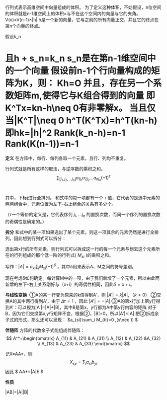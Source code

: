 行列式表示高维空间中向量组成的体积。
为了定义这种体积，不妨假设，n位空间的体积就是n-1维空间上的体积×与不在这个空间内的向量与它的夹角。
V(n)=V(n-1)×|h|
h是一个新的向量，它与之前的所有向量正交，并且它的终点在第n个向量的终点。

假设k_n

且h + s_n=k_n
s_n是在第n-1维空间中的一个向量
假设前n-1个行向量构成的矩阵为K，则：
Kh=O
并且，存在另一个系数矩阵m,使得它与K组合得到的向量
即K^Tx=kn-h\neq 0有非零解x。
当且仅当|K^T|\neq 0
h^T(K^Tx)=h^T(kn-h)
即hk=|h|^2
Rank(k_n-h)=n-1
Rank(K(n-1))=n-1
==
**定义**
在方阵中，每行、每列各取一个元素，且行、列均不重复。

行列式就是所有这样的取法，与逆序数的乘积之和。
$$
\sum_{[j_1,j_2,...j_n]} a_{1j_1}a_{2j_2}...a_{nj_n}(-1)^\tau
$$
 

其中，下标j进行全排列。
和式中的每一项都有一个 $\tau$ 值，它代表的是选中元素的两两组合中，元素位置为左下-右上组合的关系有多少个。

（$\tau$一个等价的定义是，它代表序列 $j_1,...j_n$ 的置换次数，而同一个序列的置换次数的奇偶性是确定的。） 


**拆分**
和式中的某一项如果选出了某个元素，则这一项其余的元素仍然是进行全排列。因此想到行列式可以拆分：

选出第x行的所有元素，则行列式可以拆成这一行的每一个元素与划去这个元素所在的行列组成的那个低一阶的行列式( $M_{xi}$ )的乘积之和。

写作：$|A|=a_{xi}\sum _i M_{xi}(-1)^\delta$ ，其中$\delta$用来表示A、M之间的符号差别。

现在考虑δ如何确定。每计算M中的一项，由于我们新增了一个元素，所以由此而新增的左下-右上关系刚好与（x+i）的奇偶性相同，因此$\delta=x+i$。

**与线性变换**
​
①A的某一行变为原来的k倍得到A'，则 $|A'|=k|A|,（k≠0）$
②交换A的其中两行得到A'，由于 $\Delta \tau=1$ ，因此 $|A'|=-|A|$
③A的第x行加上第y行得到A'：可以视为|A'|=|A|+|B|，其中B是第x、y行都为A中第y行内容的矩阵
对于B，因为它们交换第x,y行矩阵不变，根据②，|B|=0，所以|A'|=|A|
把②拆成余子式的形式，那么还可以发现： $a_{si}\sum_i M_{ti}=0 ,(s\neq t) $

**伴随阵**
方阵的代数余子式能组成伴随阵：
$$
A^*=\begin{bmatrix} 
A_{11} & A_{21} & A_{31}
\\ A_{12} & A_{22} &A_{32}
 \\ A_{13} & A_{23} & A_{33} \end{bmatrix}
$$

记X=AA*，则
$$
X_{xy}=\sum_{i}a_{xi}b_{yi}
$$
因此 $ AA*=|A|E $

**性质**

|AB|=|A||B|